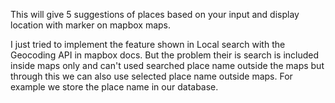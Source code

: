 This will give 5 suggestions of places based on your input and display location with marker on mapbox maps.

I just tried to implement the feature shown in Local search with the Geocoding API in mapbox docs. 
But the problem their is search is included inside maps only and can't used searched place name outside the maps
but through this we can also use selected place name outside maps. 
For example we store the place name in our database. 
